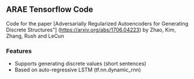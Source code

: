 ## ARAE Tensorflow Code

Code for the paper [Adversarially Regularized Autoencoders for Generating Discrete Structures"] (https://arxiv.org/abs/1706.04223) by Zhao, Kim, Zhang, Rush and LeCun

### Features
 - Supports generating discrete values (short sentences)
 - Based on auto-regressive LSTM (tf.nn.dynamic_rnn)

